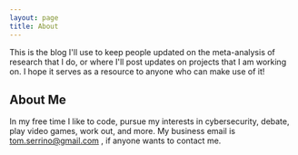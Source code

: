 ```yaml
---
layout: page
title: About
---
```


<p class="message">
  This is the blog I'll use to keep people updated on the meta-analysis of research that I do, or where I'll post updates on projects that I am working on. I hope it serves as a resource to anyone who can make use of it!
</p>


## About Me

In my free time I like to code, pursue my interests in cybersecurity, debate, play video games, work out, and more. My business email is tom.serrino@gmail.com , if anyone wants to contact me.
